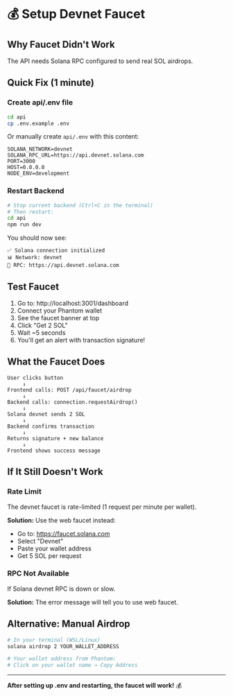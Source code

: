 # 💰 Setup Devnet Faucet

## Why Faucet Didn't Work

The API needs Solana RPC configured to send real SOL airdrops.

## Quick Fix (1 minute)

### Create api/.env file

```bash
cd api
cp .env.example .env
```

Or manually create `api/.env` with this content:

```env
SOLANA_NETWORK=devnet
SOLANA_RPC_URL=https://api.devnet.solana.com
PORT=3000
HOST=0.0.0.0
NODE_ENV=development
```

### Restart Backend

```bash
# Stop current backend (Ctrl+C in the terminal)
# Then restart:
cd api
npm run dev
```

You should now see:
```
✅ Solana connection initialized
📊 Network: devnet
🔗 RPC: https://api.devnet.solana.com
```

## Test Faucet

1. Go to: http://localhost:3001/dashboard
2. Connect your Phantom wallet
3. See the faucet banner at top
4. Click "Get 2 SOL"
5. Wait ~5 seconds
6. You'll get an alert with transaction signature!

## What the Faucet Does

```
User clicks button
     ↓
Frontend calls: POST /api/faucet/airdrop
     ↓
Backend calls: connection.requestAirdrop()
     ↓
Solana devnet sends 2 SOL
     ↓
Backend confirms transaction
     ↓
Returns signature + new balance
     ↓
Frontend shows success message
```

## If It Still Doesn't Work

### Rate Limit
The devnet faucet is rate-limited (1 request per minute per wallet).

**Solution:** Use the web faucet instead:
- Go to: https://faucet.solana.com
- Select "Devnet"
- Paste your wallet address
- Get 5 SOL per request

### RPC Not Available
If Solana devnet RPC is down or slow.

**Solution:** The error message will tell you to use web faucet.

## Alternative: Manual Airdrop

```bash
# In your terminal (WSL/Linux)
solana airdrop 2 YOUR_WALLET_ADDRESS

# Your wallet address from Phantom:
# Click on your wallet name → Copy Address
```

---

**After setting up .env and restarting, the faucet will work!** 💰

